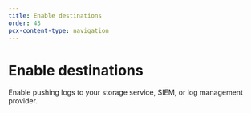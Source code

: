 ```yaml
---
title: Enable destinations
order: 43
pcx-content-type: navigation
---
```


# Enable destinations

Enable pushing logs to your storage service, SIEM, or log management provider.

<DirectoryListing path="/logs/logpush/enable-destinations"/>